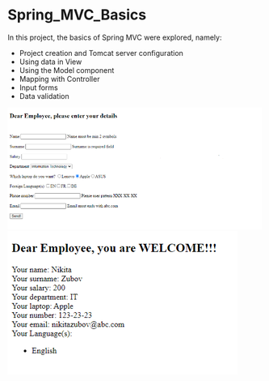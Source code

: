 # Spring_MVC_Basics
In this project, the basics of Spring MVC were explored, namely:
- Project creation and Tomcat server configuration
- Using data in View
- Using the Model component
- Mapping with Controller
- Input forms
- Data validation

![Form](img/form.png)
![Success](img/success.png)
